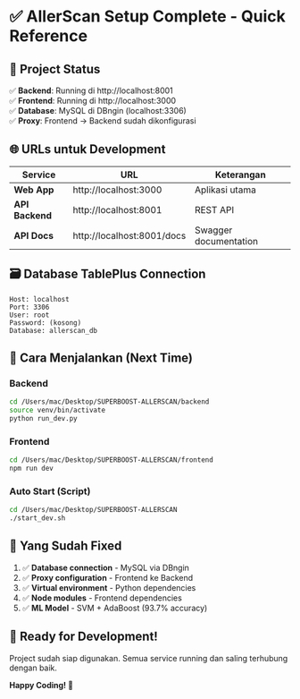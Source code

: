 # ✅ AllerScan Setup Complete - Quick Reference

## 🚀 Project Status
✅ **Backend**: Running di http://localhost:8001  
✅ **Frontend**: Running di http://localhost:3000  
✅ **Database**: MySQL di DBngin (localhost:3306)  
✅ **Proxy**: Frontend → Backend sudah dikonfigurasi  

## 🌐 URLs untuk Development

| Service | URL | Keterangan |
|---------|-----|-----------|
| **Web App** | http://localhost:3000 | Aplikasi utama |
| **API Backend** | http://localhost:8001 | REST API |
| **API Docs** | http://localhost:8001/docs | Swagger documentation |

## 🗃️ Database TablePlus Connection

```
Host: localhost
Port: 3306
User: root
Password: (kosong)
Database: allerscan_db
```

## 🚀 Cara Menjalankan (Next Time)

### Backend
```bash
cd /Users/mac/Desktop/SUPERBOOST-ALLERSCAN/backend
source venv/bin/activate
python run_dev.py
```

### Frontend
```bash
cd /Users/mac/Desktop/SUPERBOOST-ALLERSCAN/frontend
npm run dev
```

### Auto Start (Script)
```bash
cd /Users/mac/Desktop/SUPERBOOST-ALLERSCAN
./start_dev.sh
```

## 🔧 Yang Sudah Fixed

1. ✅ **Database connection** - MySQL via DBngin
2. ✅ **Proxy configuration** - Frontend ke Backend
3. ✅ **Virtual environment** - Python dependencies
4. ✅ **Node modules** - Frontend dependencies
5. ✅ **ML Model** - SVM + AdaBoost (93.7% accuracy)

## 🎯 Ready for Development!

Project sudah siap digunakan. Semua service running dan saling terhubung dengan baik.

**Happy Coding! 🚀**
